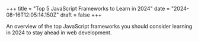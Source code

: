 +++
title = "Top 5 JavaScript Frameworks to Learn in 2024"
date = "2024-08-16T12:05:14.150Z"
draft = false
+++

  An overview of the top JavaScript frameworks you should consider learning in 2024 to stay ahead in web development.
        
